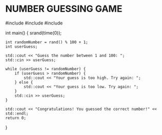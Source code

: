 # NUMBER GUESSING GAME 
#include <iostream>
#include <cstdlib>
#include <ctime>

int main() {
    srand(time(0));
    
    int randomNumber = rand() % 100 + 1;
    int userGuess;

    std::cout << "Guess the number between 1 and 100: ";
    std::cin >> userGuess;

    while (userGuess != randomNumber) {
        if (userGuess > randomNumber) {
            std::cout << "Your guess is too high. Try again: ";
        } else {
            std::cout << "Your guess is too low. Try again: ";
        }
        std::cin >> userGuess;
    }
        
    std::cout << "Congratulations! You guessed the correct number!" << std::endl;
    return 0;
}
 
